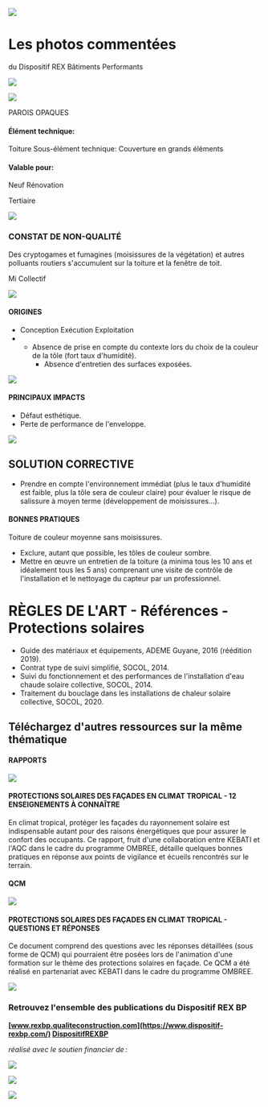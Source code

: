 ![](<images/Couverture teinte moyenne évitant l'encrassement/_page_0_Picture_0.jpeg>)

# Les photos commentées

du Dispositif REX Bâtiments Performants

![](<images/Couverture teinte moyenne évitant l'encrassement/_page_0_Picture_3.jpeg>)

![](<images/Couverture teinte moyenne évitant l'encrassement/_page_0_Picture_4.jpeg>)

PAROIS OPAQUES

#### Élément technique:

Toiture Sous-élément technique: Couverture en grands éléments

#### Valable pour:

 Neuf Rénovation

Tertiaire

![](<images/Couverture teinte moyenne évitant l'encrassement/_page_0_Picture_11.jpeg>)

### CONSTAT DE NON-QUALITÉ

Des cryptogames et fumagines (moisissures de la végétation) et autres polluants routiers s'accumulent sur la toiture et la fenêtre de toit.

 Mi Collectif

![](<images/Couverture teinte moyenne évitant l'encrassement/_page_0_Picture_15.jpeg>)

#### ORIGINES

- Conception Exécution Exploitation
- - Absence de prise en compte du contexte lors du choix de la couleur de la tôle (fort taux d'humidité).
	- Absence d'entretien des surfaces exposées.

![](<images/Couverture teinte moyenne évitant l'encrassement/_page_0_Picture_21.jpeg>)

#### PRINCIPAUX IMPACTS

- Défaut esthétique.
- Perte de performance de l'enveloppe.

![](<images/Couverture teinte moyenne évitant l'encrassement/_page_0_Picture_25.jpeg>)

## SOLUTION CORRECTIVE

- Prendre en compte l'environnement immédiat (plus le taux d'humidité est faible, plus la tôle sera de couleur claire) pour évaluer le risque de salissure à moyen terme (développement de moisissures…).
#### BONNES PRATIQUES

Toiture de couleur moyenne sans moisissures.

- Exclure, autant que possible, les tôles de couleur sombre.
- Mettre en œuvre un entretien de la toiture (a minima tous les 10 ans et idéalement tous les 5 ans) comprenant une visite de contrôle de l'installation et le nettoyage du capteur par un professionnel.

# RÈGLES DE L'ART - Références - Protections solaires

- Guide des matériaux et équipements, ADEME Guyane, 2016 (réédition 2019).
- Contrat type de suivi simplifié, SOCOL, 2014.
- Suivi du fonctionnement et des performances de l'installation d'eau chaude solaire collective, SOCOL, 2014.
- Traitement du bouclage dans les installations de chaleur solaire collective, SOCOL, 2020.

## Téléchargez d'autres ressources sur la même thématique

#### RAPPORTS

![](<images/Couverture teinte moyenne évitant l'encrassement/_page_1_Picture_7.jpeg>)

#### **PROTECTIONS SOLAIRES DES FAÇADES EN CLIMAT TROPICAL - 12 ENSEIGNEMENTS À CONNAÎTRE**

En climat tropical, protéger les façades du rayonnement solaire est indispensable autant pour des raisons énergétiques que pour assurer le confort des occupants. Ce rapport, fruit d'une collaboration entre KEBATI et l'AQC dans le cadre du programme OMBREE, détaille quelques bonnes pratiques en réponse aux points de vigilance et écueils rencontrés sur le terrain.

#### QCM

![](<images/Couverture teinte moyenne évitant l'encrassement/_page_1_Picture_11.jpeg>)

#### **PROTECTIONS SOLAIRES DES FAÇADES EN CLIMAT TROPICAL - QUESTIONS ET RÉPONSES**

Ce document comprend des questions avec les réponses détaillées (sous forme de QCM) qui pourraient être posées lors de l'animation d'une formation sur le thème des protections solaires en façade. Ce QCM a été réalisé en partenariat avec KEBATI dans le cadre du programme OMBREE.

![](<images/Couverture teinte moyenne évitant l'encrassement/_page_1_Picture_14.jpeg>)

### Retrouvez l'ensemble des publications du Dispositif REX BP

**[www.rexbp.qualiteconstruction.com](https://www.dispositif-rexbp.com/) [DispositifREXBP](https://www.facebook.com/DispositifREXBP/)**

*réalisé avec le soutien financier de :*

![](<images/Couverture teinte moyenne évitant l'encrassement/_page_1_Picture_19.jpeg>)

![](<images/Couverture teinte moyenne évitant l'encrassement/_page_1_Picture_20.jpeg>)

![](<images/Couverture teinte moyenne évitant l'encrassement/_page_1_Picture_21.jpeg>)